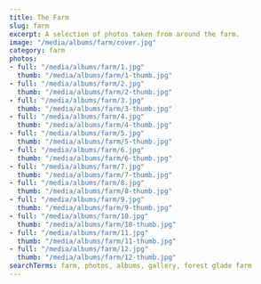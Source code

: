 ```yaml
---
title: The Farm
slug: farm
excerpt: A selection of photos taken from around the farm.
image: "/media/albums/farm/cover.jpg"
category: farm
photos:
- full: "/media/albums/farm/1.jpg"
  thumb: "/media/albums/farm/1-thumb.jpg"
- full: "/media/albums/farm/2.jpg"
  thumb: "/media/albums/farm/2-thumb.jpg"
- full: "/media/albums/farm/3.jpg"
  thumb: "/media/albums/farm/3-thumb.jpg"
- full: "/media/albums/farm/4.jpg"
  thumb: "/media/albums/farm/4-thumb.jpg"
- full: "/media/albums/farm/5.jpg"
  thumb: "/media/albums/farm/5-thumb.jpg"
- full: "/media/albums/farm/6.jpg"
  thumb: "/media/albums/farm/6-thumb.jpg"
- full: "/media/albums/farm/7.jpg"
  thumb: "/media/albums/farm/7-thumb.jpg"
- full: "/media/albums/farm/8.jpg"
  thumb: "/media/albums/farm/8-thumb.jpg"
- full: "/media/albums/farm/9.jpg"
  thumb: "/media/albums/farm/9-thumb.jpg"
- full: "/media/albums/farm/10.jpg"
  thumb: "/media/albums/farm/10-thumb.jpg"
- full: "/media/albums/farm/11.jpg"
  thumb: "/media/albums/farm/11-thumb.jpg"
- full: "/media/albums/farm/12.jpg"
  thumb: "/media/albums/farm/12-thumb.jpg"
searchTerms: farm, photos, albums, gallery, forest glade farm
---
```

